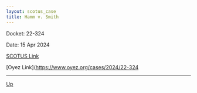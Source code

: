 ```yaml
---
layout: scotus_case
title: Hamm v. Smith
---
```


Docket: 22-324

Date: 15 Apr 2024

[SCOTUS Link](https://www.supremecourt.gov/opinions/23pdf/601us1r09_hgci.pdf)

[Oyez Link](https://www.oyez.org/cases/2024/22-324

---

[Up](./README.md)